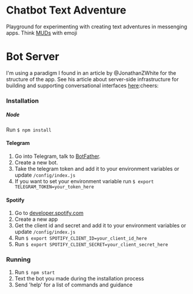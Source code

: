 # Chatbot Text Adventure
Playground for experimenting with creating text adventures in messenging apps. Think [MUDs](https://en.wikipedia.org/wiki/MUD) with emoji

# Bot Server
I'm using a paradigm I found in an article by @JonathanZWhite for the structure of the app. See his article about server-side infrastructure for building and supporting conversational interfaces  [here](https://medium.com/@JonathanZWhite/server-side-infrastructure-when-bots-invade-a2252e9d4bc9):cheers:

### Installation
##### Node
Run `$ npm install`

#### Telegram
1. Go into Telegram, talk to [BotFather](https://telegram.me/botfather).
2. Create a new bot.
3. Take the telegram token and add it to your environment variables or update `/config/index.js`
4. If you want to set your environment variable run `$ export TELEGRAM_TOKEN=your_token_here`

#### Spotify
1. Go to [developer.spotify.com](https://developer.spotify.com/)
2. Create a new app
3. Get the client id and secret and add it to your environment variables or update `/config/index.js`
4. Run `$ export SPOTIFY_CLIENT_ID=your_client_id_here`
5. Run `$ export SPOTIFY_CLIENT_SECRET=your_client_secret_here`

### Running
1. Run `$ npm start`
2. Text the bot you made during the installation process
3. Send 'help' for a list of commands and guidance
